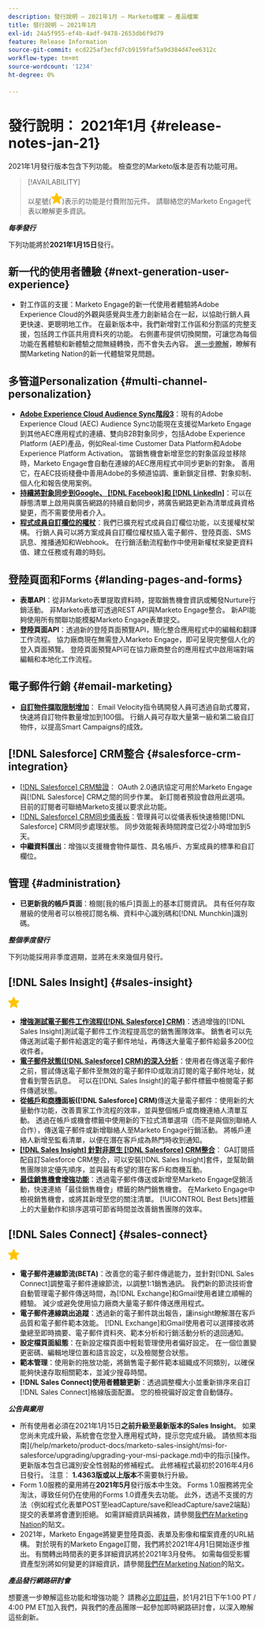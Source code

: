 ```yaml
---
description: 發行說明 — 2021年1月 — Marketo檔案 — 產品檔案
title: 發行說明 — 2021年1月
exl-id: 24a5f955-ef4b-4adf-9478-2653db6f9d79
feature: Release Information
source-git-commit: ecd225af3ecfd7cb9159faf5a9d384d47ee6312c
workflow-type: tm+mt
source-wordcount: '1234'
ht-degree: 0%

---
```


# 發行說明： 2021年1月 {#release-notes-jan-21}

2021年1月發行版本包含下列功能。 檢查您的Marketo版本是否有功能可用。

>[!AVAILABILITY]
>
>以星號(![（星號）](assets/yellow-star.png))表示的功能是付費附加元件。 請聯絡您的Marketo Engage代表以瞭解更多資訊。

**_每季發行_**

下列功能將於&#x200B;**2021年1月15日**&#x200B;發行。

## 新一代的使用者體驗 {#next-generation-user-experience}

* 對工作區的支援：Marketo Engage的新一代使用者體驗將Adobe Experience Cloud的外觀與感覺與生產力創新結合在一起，以協助行銷人員更快速、更聰明地工作。 在最新版本中，我們新增對工作區和分割區的完整支援，包括跨工作區共用資料夾的功能。 右側畫布提供切換開關，可讓您為每個功能在舊體驗和新體驗之間無縫轉換，而不會失去內容。 [進一步瞭解](https://nation.marketo.com/t5/The-modern-ux/modern-ux-FAQ/ba-p/307124)，瞭解有關Marketing Nation的新一代體驗常見問題。

## 多管道Personalization {#multi-channel-personalization}

* **[Adobe Experience Cloud Audience Sync階段3](/help/marketo/product-docs/core-marketo-concepts/smart-lists-and-static-lists/static-lists/send-a-list-to-adobe-experience-cloud.md)**：現有的Adobe Experience Cloud (AEC) Audience Sync功能現在支援從Marketo Engage到其他AEC應用程式的連續、雙向B2B對象同步，包括Adobe Experience Platform (AEP)產品，例如Real-time Customer Data Platform和Adobe Experience Platform Activation。  當銷售機會新增至您的對象區段並移除時，Marketo Engage會自動在連線的AEC應用程式中同步更新的對象。 善用它，在AEC技術棧疊中善用Adobe的多頻道協調、重新鎖定目標、對象抑制、個人化和報告使用案例。
* **[持續將對象同步到Google、 [!DNL Facebook]和 [!DNL LinkedIn]](/help/marketo/product-docs/demand-generation/ad-network-integrations/send-a-list-to-an-ad-network.md)**：可以在靜態清單上啟用與廣告網路的持續自動同步，將廣告網路更新為清單成員資格變更，而不需要使用者介入。
* **[程式成員自訂欄位的權杖](/help/marketo/product-docs/core-marketo-concepts/programs/tokens/program-member-custom-field-tokens.md)**：我們已擴充程式成員自訂欄位功能，以支援權杖架構。 行銷人員可以將方案成員自訂欄位權杖插入電子郵件、登陸頁面、SMS訊息、推播通知和Webhook。 在行銷活動流程動作中使用新權杖來變更資料值、建立任務或有趣的時刻。

## 登陸頁面和Forms {#landing-pages-and-forms}

* **表單API**：從非Marketo表單提取資料時，提取銷售機會資訊或觸發Nurture行銷活動。 非Marketo表單可透過REST API與Marketo Engage整合。 新API能夠使用所有關聯功能模擬Marketo Engage表單提交。
* **登陸頁面API**：透過新的登陸頁面預覽API，簡化整合應用程式中的編輯和翻譯工作流程。 協力廠商現在無需登入Marketo Engage，即可呈現完整個人化的登入頁面預覽。  登陸頁面預覽API可在協力廠商整合的應用程式中啟用端對端編輯和本地化工作流程。

## 電子郵件行銷 {#email-marketing}

* **[自訂物件擷取限制增加](/help/marketo/product-docs/administration/email-setup/change-custom-object-retrieval-limits-in-velocity-scripting.md)**： Email Velocity指令碼開發人員可透過自助式覆寫，快速將自訂物件數量增加到100個。 行銷人員可存取大量第一級和第二級自訂物件，以提高Smart Campaigns的成效。

## [!DNL Salesforce] CRM整合 {#salesforce-crm-integration}

* [[!DNL Salesforce] CRM驗證](/help/marketo/product-docs/crm-sync/salesforce-sync/log-in-using-oauth-2-0.md)： OAuth 2.0通訊協定可用於Marketo Engage與[!DNL Salesforce] CRM之間的同步作業。 新訂閱者預設會啟用此選項。 目前的訂閱者可聯絡Marketo支援以要求此功能。
* [[!DNL Salesforce] CRM同步儀表板](/help/marketo/product-docs/crm-sync/salesforce-sync/salesforce-sync-errors.md)：管理員可以從儀表板快速檢閱[!DNL Salesforce] CRM同步處理狀態。 同步效能報表時間跨度已從2小時增加到5天。
* **中繼資料匯出**：增強以支援機會物件屬性、具名帳戶、方案成員的標準和自訂欄位。

## 管理 {#administration}

* **已更新我的帳戶頁面**：檢閱[我的帳戶]頁面上的基本訂閱資訊。 具有任何存取層級的使用者可以檢視訂閱名稱、資料中心識別碼和[!DNL Munchkin]識別碼。

**_整個季度發行_**

下列功能採用非季度週期，並將在未來幾個月發行。

## [!DNL Sales Insight] {#sales-insight}

![（星形）](assets/yellow-star.png)

* **[增強測試電子郵件工作流程([!DNL Salesforce] CRM)](/help/marketo/product-docs/marketo-sales-insight/msi-for-salesforce/features/actions-in-the-msi-panel/send-marketo-email/send-a-test-email.md)**：透過增強的[!DNL Sales Insight]測試電子郵件工作流程提高您的銷售團隊效率。 銷售者可以先傳送測試電子郵件給選定的電子郵件地址，再傳送大量電子郵件給最多200位收件者。
* **[電子郵件狀態([!DNL Salesforce] CRM)的深入分析](/help/marketo/product-docs/marketo-sales-insight/msi-for-salesforce/features/tabs-in-the-msi-panel/email-tab.md)**：使用者在傳送電子郵件之前，嘗試傳送電子郵件至無效的電子郵件ID或取消訂閱的電子郵件地址，就會看到警告訊息。  可以在[!DNL Sales Insight]的電子郵件標籤中檢閱電子郵件傳遞狀態。
* **從[帳戶](/help/marketo/product-docs/marketo-sales-insight/msi-for-salesforce/features/msi-feature-overview.md#account-layout)和[商機](/help/marketo/product-docs/marketo-sales-insight/msi-for-salesforce/features/msi-feature-overview.md#opportunity-layout)面板([!DNL Salesforce] CRM)**&#x200B;傳送大量電子郵件：使用新的大量動作功能，改善賣家工作流程的效率，並與整個帳戶或商機連絡人清單互動。 透過在帳戶或機會標籤中使用新的下拉式清單選項（而不是與個別聯絡人合作），傳送電子郵件或新增聯絡人至Marketo Engage行銷活動。 將帳戶連絡人新增至監看清單，以便在潛在客戶成為熱門時收到通知。
* **[[!DNL Sales Insight] 針對非原生 [!DNL Salesforce] CRM整合](/help/marketo/product-docs/marketo-sales-insight/sales-insight-for-non-native-salesforce-integrations.md)**： GA訂閱搭配自訂Salesforce CRM整合，可以安裝[!DNL Sales Insight]套件，並幫助銷售團隊排定優先順序，並與最有希望的潛在客戶和商機互動。
* **[最佳銷售機會增強功能](/help/marketo/product-docs/marketo-sales-insight/msi-for-salesforce/features/marketo-tab/best-bets.md)**：透過電子郵件傳送或新增至Marketo Engage促銷活動，快速連絡「最佳銷售機會」標籤的熱門銷售機會。 在Marketo Engage中檢視銷售機會，或將其新增至您的關注清單。 [!UICONTROL Best Bets]標籤上的大量動作和排序選項可節省時間並改善銷售團隊的效率。

## [!DNL Sales Connect] {#sales-connect}

![（星形）](assets/yellow-star.png)

* **電子郵件連線節流(BETA)**：改善您的電子郵件傳遞能力，並針對[!DNL Sales Connect]調整電子郵件連線節流，以調整1:1銷售通訊。 我們新的節流技術會自動管理電子郵件傳送時間，為[!DNL Exchange]和Gmail使用者建立順暢的體驗。 減少或避免使用協力廠商大量電子郵件傳送應用程式。
* **電子郵件連線跳出追蹤**：透過新的電子郵件跳出報告，讓insight瞭解潛在客戶品質和電子郵件範本效能。 [!DNL Exchange]和Gmail使用者可以選擇接收將彙總至即時摘要、電子郵件資料夾、範本分析和行銷活動分析的退回通知。
* **設定檔頁面組態**：在新設定檔頁面中輕鬆管理使用者偏好設定。 在一個位置變更密碼、編輯地理位置和語言設定，以及檢閱整合狀態。
* **範本管理**：使用新的拖放功能，將銷售電子郵件範本組織成不同類別，以確保能夠快速存取相關範本，並減少搜尋時間。
* **[!DNL Sales Connect]使用者體驗更新**：透過調整欄大小並重新排序來自訂[!DNL Sales Connect]格線版面配置。 您的檢視偏好設定會自動儲存。

**_公告與棄用_**

* 所有使用者必須在2021年1月15日&#x200B;**之前升級至最新版本的Sales Insight**。 如果您尚未完成升級，系統會在您登入應用程式時，提示您完成升級。 請依照本指南](/help/marketo/product-docs/marketo-sales-insight/msi-for-salesforce/upgrading/upgrading-your-msi-package.md)中的指示[操作。 更新版本包含已識別安全性弱點的修補程式。 此修補程式最初於2016年4月6日發行。 注意： **1.4363版或以上版本**&#x200B;不需要執行升級。
* Form 1.0服務的棄用將在&#x200B;**2021年5月**&#x200B;發行版本中生效。 Forms 1.0服務將完全淘汰，導致任何仍在使用的Forms 1.0資產失去功能。 此外，透過不支援的方法（例如程式化表單POST至leadCapture/save和leadCapture/save2端點）提交的表單將會遭到拒絕。 如需詳細資訊與補救，請參閱[我們在Marketing Nation](https://nation.marketo.com/t5/Product-Documents/Upcoming-Changes-to-the-Marketo-Engage-Form-Platform/ta-p/306631)的貼文。
* 2021年，Marketo Engage將變更登陸頁面、表單及影像和檔案資產的URL結構。 對於現有的Marketo Engage訂閱，我們將於2021年4月1日開始逐步推出。 有關轉出時間表的更多詳細資訊將於2021年3月發佈。 如需每個受影響資產型別將如何變更的詳細資訊，請參閱[我們在Marketing Nation](https://nation.marketo.com/t5/Product-Documents/Upcoming-Changes-to-Design-Studio-URLs/ta-p/306632)的貼文。

**_產品發行網路研討會_**

想要進一步瞭解這些功能和增強功能？ 請務必[立即註冊](https://engage.marketo.com/January_21_Release_Webinar_Registration.html)，於1月21日下午1:00 PT / 4:00 PM ET加入我們，與我們的產品團隊一起參加即時網路研討會，以深入瞭解這些創新。
